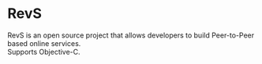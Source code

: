 RevS
================

RevS is an open source project that allows developers to build Peer-to-Peer based online services.  
Supports Objective-C.

